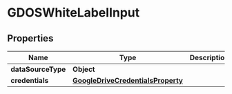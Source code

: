 

# GDOSWhiteLabelInput


## Properties

| Name | Type | Description | Notes |
|------------ | ------------- | ------------- | -------------|
|**dataSourceType** | **Object** |  |  |
|**credentials** | [**GoogleDriveCredentialsProperty**](GoogleDriveCredentialsProperty.md) |  |  |



